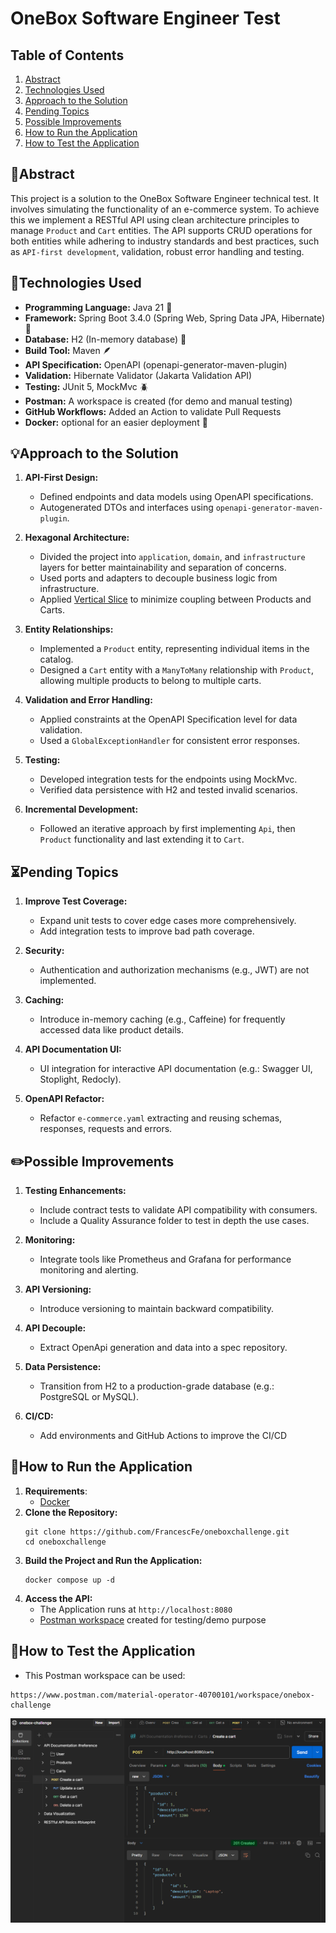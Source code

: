 # OneBox Software Engineer Test

## Table of Contents
1. [Abstract](#abstract)
2. [Technologies Used](#technologies-used)
3. [Approach to the Solution](#approach-to-the-solution)
4. [Pending Topics](#pending-topics)
5. [Possible Improvements](#possible-improvements)
6. [How to Run the Application](#how-to-run-the-application)
7. [How to Test the Application](#how-to-test-the-application)

## 📌Abstract
This project is a solution to the OneBox Software Engineer technical test. 
It involves simulating the functionality of an e-commerce system.
To achieve this we implement a RESTful API using clean architecture principles to manage `Product` and `Cart` entities. 
The API supports CRUD operations for both entities while adhering to industry standards and best practices, such as `API-first development`, validation, robust error handling and testing.

## 🔎Technologies Used
- **Programming Language:** Java 21 🍵
- **Framework:** Spring Boot 3.4.0 (Spring Web, Spring Data JPA, Hibernate) 🍃
- **Database:** H2 (In-memory database) 🔋
- **Build Tool:** Maven 🪶
- **API Specification:** OpenAPI (openapi-generator-maven-plugin)
- **Validation:** Hibernate Validator (Jakarta Validation API)
- **Testing:** JUnit 5, MockMvc 🪲
- **Postman:** A workspace is created (for demo and manual testing) 
- **GitHub Workflows:** Added an Action to validate Pull Requests
- **Docker:** optional for an easier deployment 🐋

## 💡Approach to the Solution
1. **API-First Design:**
    - Defined endpoints and data models using OpenAPI specifications.
    - Autogenerated DTOs and interfaces using `openapi-generator-maven-plugin`.

2. **Hexagonal Architecture:**
    - Divided the project into `application`, `domain`, and `infrastructure` layers for better maintainability and separation of concerns.
    - Used ports and adapters to decouple business logic from infrastructure.
    - Applied [Vertical Slice](https://www.jimmybogard.com/vertical-slice-architecture/) to minimize coupling between Products and Carts.

3. **Entity Relationships:**
    - Implemented a `Product` entity, representing individual items in the catalog.
    - Designed a `Cart` entity with a `ManyToMany` relationship with `Product`, allowing multiple products to belong to multiple carts.

4. **Validation and Error Handling:**
    - Applied constraints at the OpenAPI Specification level for data validation.
    - Used a `GlobalExceptionHandler` for consistent error responses.

5. **Testing:**
    - Developed integration tests for the endpoints using MockMvc.
    - Verified data persistence with H2 and tested invalid scenarios.

6. **Incremental Development:**
    - Followed an iterative approach by first implementing `Api`, then `Product` functionality and last extending it to `Cart`.

## ⏳Pending Topics

1. **Improve Test Coverage:**
   - Expand unit tests to cover edge cases more comprehensively.
   - Add integration tests to improve bad path coverage. 

2. **Security:**
    - Authentication and authorization mechanisms (e.g., JWT) are not implemented.

3. **Caching:**
   - Introduce in-memory caching (e.g., Caffeine) for frequently accessed data like product details.

4. **API Documentation UI:**
    - UI integration for interactive API documentation (e.g.: Swagger UI, Stoplight, Redocly).

5. **OpenAPI Refactor:**
   - Refactor `e-commerce.yaml` extracting and reusing schemas, responses, requests and errors.


## ✏️Possible Improvements

1. **Testing Enhancements:**
    - Include contract tests to validate API compatibility with consumers.
    - Include a Quality Assurance folder to test in depth the use cases.

2. **Monitoring:**
    - Integrate tools like Prometheus and Grafana for performance monitoring and alerting.

3. **API Versioning:**
    - Introduce versioning to maintain backward compatibility.

4. **API Decouple:**
    - Extract OpenApi generation and data into a spec repository.

5. **Data Persistence:**
    - Transition from H2 to a production-grade database (e.g.: PostgreSQL or MySQL).

6. **CI/CD:**
   - Add environments and GitHub Actions to improve the CI/CD

## 🚀How to Run the Application

1. **Requirements**:
   - [Docker](https://docs.docker.com/engine/install/)
2. **Clone the Repository:**
   ```
   git clone https://github.com/FrancescFe/oneboxchallenge.git
   cd oneboxchallenge
   ```
3. **Build the Project and Run the Application:**
   ```
   docker compose up -d
   ```
4. **Access the API:**
   - The Application runs at `http://localhost:8080`
   - [Postman workspace](https://www.postman.com/material-operator-40700101/workspace/onebox-challenge) created for testing/demo purpose

## 🧪How to Test the Application

- This Postman workspace can be used:
```
https://www.postman.com/material-operator-40700101/workspace/onebox-challenge
```
![img.png](readme_resources/postman_post_cart.png)

